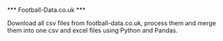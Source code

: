 *** Football-Data.co.uk ***

Download all csv files from football-data.co.uk, process them and merge them into one csv and excel files using Python and Pandas.
